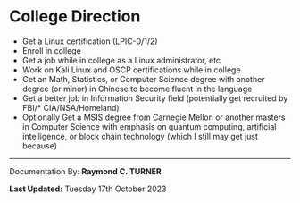 # College Direction

* Get a Linux certification (LPIC-0/1/2)
* Enroll in college
* Get a job while in college as a Linux administrator, etc
* Work on Kali Linux and OSCP certifications while in college
* Get an Math, Statistics, or Computer Science degree with another degree (or minor) in Chinese to become fluent in the language
* Get a better job in Information Security field (potentially get recruited by FBI/* CIA/NSA/Homeland)
* Optionally Get a MSIS degree from Carnegie Mellon or another masters in Computer Science with emphasis on quantum computing, artificial intelligence, or block chain technology (which I still may get just because)


---

Documentation By: **Raymond C. TURNER**

**Last Updated:** Tuesday 17th October 2023